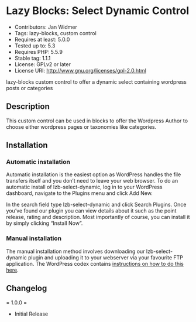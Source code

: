 # Lazy Blocks: Select Dynamic Control

* Contributors: Jan Widmer
* Tags: lazy-blocks, custom control
* Requires at least: 5.0.0
* Tested up to: 5.3
* Requires PHP: 5.5.9
* Stable tag: 1.1.1
* License: GPLv2 or later
* License URI: <http://www.gnu.org/licenses/gpl-2.0.html>

lazy-blocks custom control to offer a dynamic select containing wordpress posts or categories

## Description

This custom control can be used in blocks to offer the Wordpress Author to choose either wordpress pages or taxonomies like categories.

## Installation

### Automatic installation

Automatic installation is the easiest option as WordPress handles the file transfers itself and you don’t need to leave your web browser. To do an automatic install of lzb-select-dynamic, log in to your WordPress dashboard, navigate to the Plugins menu and click Add New.

In the search field type lzb-select-dynamic and click Search Plugins. Once you’ve found our plugin you can view details about it such as the point release, rating and description. Most importantly of course, you can install it by simply clicking “Install Now”.

### Manual installation

The manual installation method involves downloading our lzb-select-dynamic plugin and uploading it to your webserver via your favourite FTP application. The WordPress codex contains [instructions on how to do this here](https://codex.wordpress.org/Managing_Plugins#Manual_Plugin_Installation).

## Changelog

= 1.0.0 =

* Initial Release
